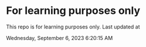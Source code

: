 # For learning purposes only
This repo is for learning purposes only.
Last updated at

Wednesday, September 6, 2023 6:20:15 AM

